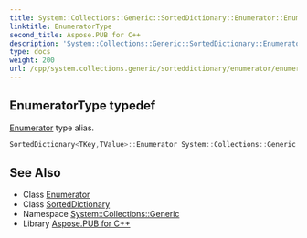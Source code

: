 ```yaml
---
title: System::Collections::Generic::SortedDictionary::Enumerator::EnumeratorType typedef
linktitle: EnumeratorType
second_title: Aspose.PUB for C++
description: 'System::Collections::Generic::SortedDictionary::Enumerator::EnumeratorType typedef. Enumerator type alias in C++.'
type: docs
weight: 200
url: /cpp/system.collections.generic/sorteddictionary/enumerator/enumeratortype/
---
```

## EnumeratorType typedef


[Enumerator](../) type alias.

```cpp
SortedDictionary<TKey,TValue>::Enumerator System::Collections::Generic::SortedDictionary< TKey, TValue >::Enumerator::EnumeratorType
```

## See Also

* Class [Enumerator](../)
* Class [SortedDictionary](../../)
* Namespace [System::Collections::Generic](../../../)
* Library [Aspose.PUB for C++](../../../../)
